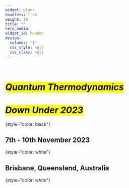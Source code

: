 ```yaml
---
widget: blank
headless: true
weight: 10
title: ""
hero_media: 
widget_id: header
design:
  columns: "1"
  css_style: null
  css_class: null
---
```


<br>

# <mark>*Quantum Thermodynamics</mark>*

# <mark>*Down Under 2023*</mark>
{style="color: black"}
<br>

## 7th - 10th November 2023
{style="color: white"}

## Brisbane, Queensland, Australia
{style="color: white"}
